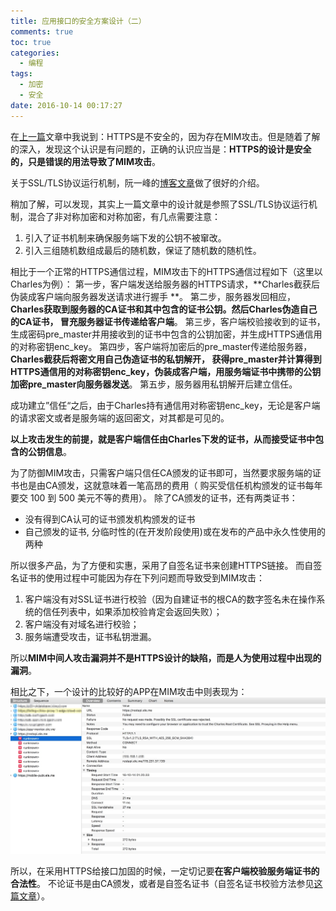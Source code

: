 ```yaml
---
title: 应用接口的安全方案设计（二）
comments: true
toc: true
categories:
  - 编程
tags:
  - 加密
  - 安全
date: 2016-10-14 00:17:27
---
```

<!-- abstract -->
<!-- 开始正文 -->

在[上一篇](http://suclogger.tech/2016/09/23/应用接口的安全方案设计/)文章中我说到：HTTPS是不安全的，因为存在MIM攻击。但是随着了解的深入，发现这个认识是有问题的，正确的认识应当是：**HTTPS的设计是安全的，只是错误的用法导致了MIM攻击**。

关于SSL/TLS协议运行机制，阮一峰的[博客文章](http://www.ruanyifeng.com/blog/2014/02/ssl_tls.html)做了很好的介绍。

稍加了解，可以发现，其实上一篇文章中的设计就是参照了SSL/TLS协议运行机制，混合了非对称加密和对称加密，有几点需要注意：
1. 引入了证书机制来确保服务端下发的公钥不被窜改。
2. 引入三组随机数组成最后的随机数，保证了随机数的随机性。

相比于一个正常的HTTPS通信过程，MIM攻击下的HTTPS通信过程如下（这里以Charles为例）：
第一步，客户端发送给服务器的HTTPS请求，**Charles截获后伪装成客户端向服务器发送请求进行握手 **。
第二步，服务器发回相应，**Charles获取到服务器的CA证书和其中包含的证书公钥。然后Charles伪造自己的CA证书， 冒充服务器证书传递给客户端**。
第三步，客户端校验接收到的证书，生成密码pre_master并用接收到的证书中包含的公钥加密，并生成HTTPS通信用的对称密钥enc_key。
第四步，客户端将加密后的pre_master传递给服务器， **Charles截获后将密文用自己伪造证书的私钥解开， 获得pre_master并计算得到HTTPS通信用的对称密钥enc_key，伪装成客户端，用服务端证书中携带的公钥加密pre_master向服务器发送**。
第五步，服务器用私钥解开后建立信任。

成功建立”信任“之后，由于Charles持有通信用对称密钥enc_key，无论是客户端的请求密文或者是服务端的返回密文，对其都是可见的。

**以上攻击发生的前提，就是客户端信任由Charles下发的证书，从而接受证书中包含的公钥信息**。

为了防御MIM攻击，只需客户端只信任CA颁发的证书即可，当然要求服务端的证书也是由CA颁发，这就意味着一笔高昂的费用（ 购买受信任机构颁发的证书每年要交 100 到 500 美元不等的费用）。
除了CA颁发的证书，还有两类证书：
* 没有得到CA认可的证书颁发机构颁发的证书
* 自己颁发的证书, 分临时性的(在开发阶段使用)或在发布的产品中永久性使用的两种

所以很多产品，为了方便和实惠，采用了自签名证书来创建HTTPS链接。
而自签名证书的使用过程中可能因为存在下列问题而导致受到MIM攻击：
1. 客户端没有对SSL证书进行校验（因为自建证书的根CA的数字签名未在操作系统的信任列表中，如果添加校验肯定会返回失败）；
2. 客户端没有对域名进行校验；
3. 服务端遭受攻击，证书私钥泄漏。

所以**MIM中间人攻击漏洞并不是HTTPS设计的缺陷，而是人为使用过程中出现的漏洞**。

 相比之下，一个设计的比较好的APP在MIM攻击中则表现为：
![](/image/2016-10-14-01-21-22.jpg)

所以，在采用HTTPS给接口加固的时候，一定切记要**在客户端校验服务端证书的合法性**。
不论证书是由CA颁发，或者是自签名证书（自签名证书校验方法参见[这篇文章](https://www.oschina.net/translate/android-security-implementation-of-self-signed-ssl)）。










